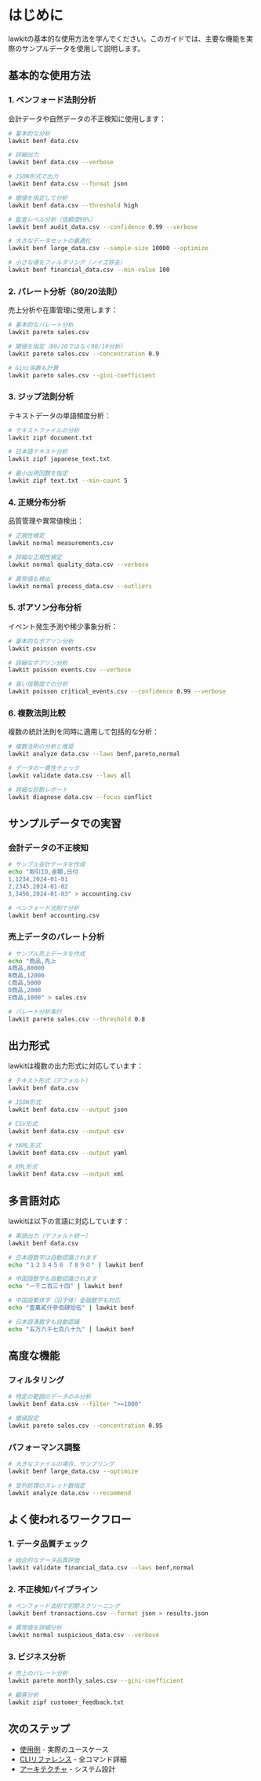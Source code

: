 # はじめに

lawkitの基本的な使用方法を学んでください。このガイドでは、主要な機能を実際のサンプルデータを使用して説明します。

## 基本的な使用方法

### 1. ベンフォード法則分析

会計データや自然データの不正検知に使用します：

```bash
# 基本的な分析
lawkit benf data.csv

# 詳細出力
lawkit benf data.csv --verbose

# JSON形式で出力
lawkit benf data.csv --format json

# 閾値を指定して分析
lawkit benf data.csv --threshold high

# 監査レベル分析（信頼度99%）
lawkit benf audit_data.csv --confidence 0.99 --verbose

# 大きなデータセットの最適化
lawkit benf large_data.csv --sample-size 10000 --optimize

# 小さな値をフィルタリング（ノイズ除去）
lawkit benf financial_data.csv --min-value 100
```

### 2. パレート分析（80/20法則）

売上分析や在庫管理に使用します：

```bash
# 基本的なパレート分析
lawkit pareto sales.csv

# 閾値を指定（80/20ではなく90/10分析）
lawkit pareto sales.csv --concentration 0.9

# Gini係数も計算
lawkit pareto sales.csv --gini-coefficient
```

### 3. ジップ法則分析

テキストデータの単語頻度分析：

```bash
# テキストファイルの分析
lawkit zipf document.txt

# 日本語テキスト分析
lawkit zipf japanese_text.txt

# 最小出現回数を指定
lawkit zipf text.txt --min-count 5
```

### 4. 正規分布分析

品質管理や異常値検出：

```bash
# 正規性検定
lawkit normal measurements.csv

# 詳細な正規性検定
lawkit normal quality_data.csv --verbose

# 異常値も検出
lawkit normal process_data.csv --outliers
```

### 5. ポアソン分布分析

イベント発生予測や稀少事象分析：

```bash
# 基本的なポアソン分析
lawkit poisson events.csv

# 詳細なポアソン分析
lawkit poisson events.csv --verbose

# 高い信頼度での分析
lawkit poisson critical_events.csv --confidence 0.99 --verbose
```

### 6. 複数法則比較

複数の統計法則を同時に適用して包括的な分析：

```bash
# 複数法則の分析と推奨
lawkit analyze data.csv --laws benf,pareto,normal

# データの一貫性チェック
lawkit validate data.csv --laws all

# 詳細な診断レポート
lawkit diagnose data.csv --focus conflict
```

## サンプルデータでの実習

### 会計データの不正検知

```bash
# サンプル会計データを作成
echo "取引ID,金額,日付
1,1234,2024-01-01
2,2345,2024-01-02
3,3456,2024-01-03" > accounting.csv

# ベンフォード法則で分析
lawkit benf accounting.csv
```

### 売上データのパレート分析

```bash
# サンプル売上データを作成
echo "商品,売上
A商品,80000
B商品,12000
C商品,5000
D商品,2000
E商品,1000" > sales.csv

# パレート分析実行
lawkit pareto sales.csv --threshold 0.8
```

## 出力形式

lawkitは複数の出力形式に対応しています：

```bash
# テキスト形式（デフォルト）
lawkit benf data.csv

# JSON形式
lawkit benf data.csv --output json

# CSV形式
lawkit benf data.csv --output csv

# YAML形式
lawkit benf data.csv --output yaml

# XML形式
lawkit benf data.csv --output xml
```

## 多言語対応

lawkitは以下の言語に対応しています：

```bash
# 英語出力（デフォルト統一）
lawkit benf data.csv

# 日本語数字は自動認識されます
echo "１２３４５６ ７８９０" | lawkit benf

# 中国語数字も自動認識されます
echo "一千二百三十四" | lawkit benf

# 中国語繁体字（旧字体）金融数字も対応
echo "壹萬貳仟參佰肆拾伍" | lawkit benf

# 日本語漢数字も自動認識
echo "五万六千七百八十九" | lawkit benf
```

## 高度な機能

### フィルタリング

```bash
# 特定の範囲のデータのみ分析
lawkit benf data.csv --filter ">=1000"

# 閾値設定
lawkit pareto sales.csv --concentration 0.95
```

### パフォーマンス調整

```bash
# 大きなファイルの場合、サンプリング
lawkit benf large_data.csv --optimize

# 並列処理のスレッド数指定
lawkit analyze data.csv --recommend
```

## よく使われるワークフロー

### 1. データ品質チェック
```bash
# 総合的なデータ品質評価
lawkit validate financial_data.csv --laws benf,normal
```

### 2. 不正検知パイプライン
```bash
# ベンフォード法則で初期スクリーニング
lawkit benf transactions.csv --format json > results.json

# 異常値を詳細分析
lawkit normal suspicious_data.csv --verbose
```

### 3. ビジネス分析
```bash
# 売上のパレート分析
lawkit pareto monthly_sales.csv --gini-coefficient

# 顧客分析
lawkit zipf customer_feedback.txt
```

## 次のステップ

- [使用例](examples_ja.md) - 実際のユースケース
- [CLIリファレンス](../reference/cli-reference_ja.md) - 全コマンド詳細
- [アーキテクチャ](../guides/architecture_ja.md) - システム設計
